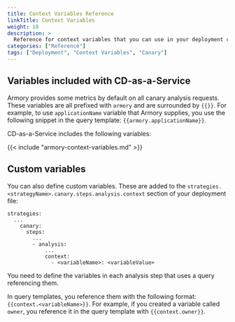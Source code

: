 ```yaml
---
title: Context Variables Reference
linkTitle: Context Variables
weight: 10
description: >
  Reference for context variables that you can use in your deployment config file.
categories: ["Reference"]
tags: ["Deployment", "Context Variables", "Canary"]
---
```


## Variables included with CD-as-a-Service

Armory provides some metrics by default on all canary analysis requests. These variables are all prefixed with `armory` and are surrounded by `{{}}`. For example, to use `applicationName` variable that Armory supplies, you use the following snippet in the query template: `{{armory.applicationName}}`.

CD-as-a-Service includes the following variables:

{{< include "armory-context-variables.md" >}}

## Custom variables

You can also define custom variables. These are added to the `strategies.<strategyName>.canary.steps.analysis.context` section of your deployment file:

```
strategies:
  ...
    canary:
      steps:
        ...
        - analysis:
            ...
            context:
              - <variableName>: <variableValue>
```

You need to define the variables in each analysis step that uses a query referencing them.

In query templates, you reference them with the following format: `{{context.<variableName>}}`. For example, if you created a variable called `owner`, you reference it in the query template with `{{context.owner}}`.
